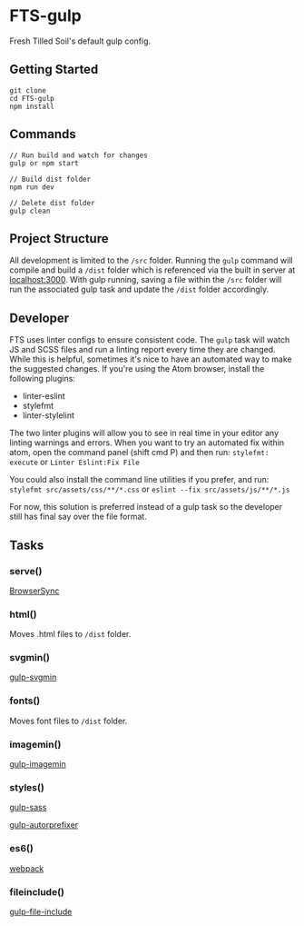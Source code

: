 # FTS-gulp

Fresh Tilled Soil's default gulp config.


## Getting Started

```
git clone
cd FTS-gulp
npm install
```

## Commands

```
// Run build and watch for changes
gulp or npm start

// Build dist folder
npm run dev

// Delete dist folder
gulp clean
```

## Project Structure

All development is limited to the `/src` folder.
Running the `gulp` command will compile and build a `/dist` folder which
is referenced via the built in server at [localhost:3000](http://localhost:3000).
With gulp running, saving a file within the `/src` folder will run the
associated gulp task and update the `/dist` folder accordingly.

## Developer
FTS uses linter configs to ensure consistent code. The `gulp` task will watch JS and SCSS files and run
a linting report every time they are changed. While this is helpful, sometimes it's nice to have an automated
way to make the suggested changes. If you're using the Atom browser, install the following plugins:
- linter-eslint
- stylefmt
- linter-stylelint

The two linter plugins will allow you to see in real time in your editor any linting warnings and errors.
When you want to try an automated fix within atom, open the command panel (shift cmd P) and then run:
`stylefmt: execute` or `Linter Eslint:Fix File`

You could also install the command line utilities if you prefer, and run:
`stylefmt src/assets/css/**/*.css` or `eslint --fix src/assets/js/**/*.js`

For now, this solution is preferred instead of a gulp task so the developer still has final say over
the file format.

## Tasks

### serve()
[BrowserSync](https://www.npmjs.com/package/browser-sync)

### html()
Moves .html files to `/dist` folder.

### svgmin()
[gulp-svgmin](https://www.npmjs.com/package/gulp-svgmin)

### fonts()
Moves font files to `/dist` folder.

### imagemin()
[gulp-imagemin](https://www.npmjs.com/package/gulp-imagemin)

### styles()
[gulp-sass](https://www.npmjs.com/package/gulp-sass)

[gulp-autorprefixer](https://www.npmjs.com/package/gulp-autoprefixer)

### es6()
[webpack](https://webpack.github.io/)

### fileinclude()
[gulp-file-include](https://www.npmjs.com/package/gulp-file-include)
